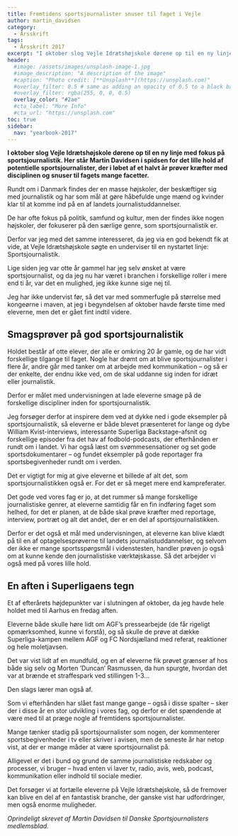 ```yaml
---
title: Fremtidens sportsjournalister snuser til faget i Vejle
author: martin_davidsen
category:
  - Årsskrift
tags:
  - Årsskrift 2017
excerpt: "I oktober slog Vejle Idrætshøjskole dørene op til en ny linje med fokus på sportsjournalistik. Her står Martin Davidsen i spidsen for det lille hold af potentielle sportsjournalister, der i løbet af et halvt år prøver kræfter med disciplinen og snuser til fagets mange facetter."
header:
  #image: /assets/images/unsplash-image-1.jpg
  #image_description: "A description of the image"
  #caption: "Photo credit: [**Unsplash**](https://unsplash.com)"
  #overlay_filter: 0.5 # same as adding an opacity of 0.5 to a black background
  #overlay_filter: rgba(255, 0, 0, 0.5)
  overlay_color: "#2ae"
  #cta_label: "More Info"
  #cta_url: "https://unsplash.com"
toc: true
sidebar:
  nav: "yearbook-2017"
---
```


**I oktober slog Vejle Idrætshøjskole dørene op til en ny linje med fokus på sportsjournalistik. Her står Martin Davidsen i spidsen for det lille hold af potentielle sportsjournalister, der i løbet af et halvt år prøver kræfter med disciplinen og snuser til fagets mange facetter.**

Rundt om i Danmark findes der en masse højskoler, der beskæftiger sig med journalistik og har som mål at gøre håbefulde unge mænd og kvinder klar til at komme ind på en af landets journalistuddannelser. 

De har ofte fokus på politik, samfund og kultur, men der findes ikke nogen højskoler, der fokuserer på den særlige genre, som sportsjournalistik er. 

Derfor var jeg med det samme interesseret, da jeg via en god bekendt fik at vide, at Vejle Idrætshøjskole søgte en underviser til en nystartet linje: Sportsjournalistik. 

Lige siden jeg var otte år gammel har jeg selv ønsket at være sportsjournalist, og da jeg nu har været i branchen i forskellige roller i mere end ti år, var det en mulighed, jeg ikke kunne sige nej til. 

Jeg har ikke undervist før, så det var med sommerfugle på størrelse med kongeørne i maven, at jeg i begyndelsen af oktober havde første time med eleverne, men det er gået fint indtil videre. 

## Smagsprøver på god sportsjournalistik

Holdet består af otte elever, der alle er omkring 20 år gamle, og de har vidt forskellige tilgange til faget. Nogle har drømt om at blive sportsjournalister i flere år, andre går med tanker om at arbejde med kommunikation – og så er der enkelte, der endnu ikke ved, om de skal uddanne sig inden for idræt eller journalistik. 

Derfor er målet med undervisningen at lade eleverne smage på de forskellige discipliner inden for sportsjournalistik.

Jeg forsøger derfor at inspirere dem ved at dykke ned i gode eksempler på sportsjournalistik, så eleverne er både blevet præsenteret for lange og dybe William Kvist-interviews, interessante Superliga Backstage-afsnit og forskellige episoder fra det hav af fodbold-podcasts, der efterhånden er rundt om i landet. Vi har også læst om svømmesensationer og set gode sportsdokumentarer – og fundet eksempler på gode reportager fra sportsbegivenheder rundt om i verden. 

Det er vigtigt for mig at give eleverne et billede af alt det, som sportsjournalistikken også er. For det er så meget mere end kampreferater.  

Det gode ved vores fag er jo, at det rummer så mange forskellige journalistiske genrer, at eleverne samtidig får en fin indføring faget som helhed, for det er planen, at de både skal prøve kræfter med reportage, interview, portræt og alt det andet, der er en del af sportsjournalistikken. 

Derfor er det også et mål med undervisningen, at eleverne kan blive klædt på til en af optagelsesprøverne til landets journalistuddannelser, og selvom der ikke er mange sportsspørgsmål i videnstesten, handler prøven jo også om at kunne kende den journalistiske værktøjskasse. Så det arbejder vi også med på vores lille hold. 

## En aften i Superligaens tegn

Et af efterårets højdepunkter var i slutningen af oktober, da jeg havde hele holdet med til Aarhus en fredag aften. 

Eleverne både skulle høre lidt om AGF’s pressearbejde (de får rigeligt opmærksomhed, kunne vi forstå), og så skulle de prøve at dække Superliga-kampen mellem AGF og FC Nordsjælland med referat, reaktioner og hele moletjavsen. 

Det var vist lidt af en mundfuld, og en af eleverne fik prøvet grænser af hos både sig selv og Morten ’Duncan’ Rasmussen, da hun spurgte, hvordan det var at brænde et straffespark ved stillingen 1-3...

Den slags lærer man også af.

Som vi efterhånden har slået fast mange gange – også i disse spalter – sker der i disse år en stor udvikling i vores fag, og derfor er det spændende at være med til at præge nogle af fremtidens sportsjournalister. 

Mange tænker stadig på sportsjournalister som nogen, der kommenterer sportsbegivenheder i tv eller skriver i avisen, men de seneste år har netop vist, at der er mange måder at være sportsjournalist på. 

Alligevel  er det i bund og grund de samme journalistiske redskaber og processer, vi bruger – hvad enten vi laver tv, radio, avis, web, podcast, kommunikation eller indhold til sociale medier. 

Det forsøger vi at fortælle eleverne på Vejle Idrætshøjskole, så de fremover kan blive en del af en fantastisk branche, der ganske vist har udfordringer, men også enorme muligheder. 

_Oprindeligt skrevet af Martin Davidsen til Danske Sportsjournalisters medlemsblad._
